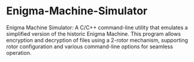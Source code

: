 # Enigma-Machine-Simulator
Enigma Machine Simulator: A C/C++ command-line utility that emulates a simplified version of the historic Enigma Machine. This program allows encryption and decryption of files using a 2-rotor mechanism, supporting rotor configuration and various command-line options for seamless operation.
